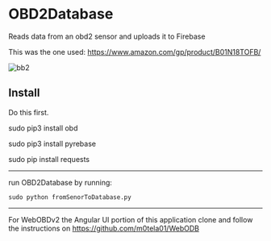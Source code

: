 # OBD2Database
Reads data from an obd2 sensor and uploads it to Firebase

This was the one used: https://www.amazon.com/gp/product/B01N18TOFB/


![bb2](https://user-images.githubusercontent.com/43968309/56969953-284b3680-6b34-11e9-94ea-b77604bec4e1.png)


## Install
Do this first. 

sudo pip3 install obd

sudo pip3 install pyrebase

sudo pip install requests



_____________________________________________________________________________________________

run OBD2Database by running:

```
sudo python fromSenorToDatabase.py
```

_____________________________________________________________________________________________


For WebOBDv2 the Angular UI portion of this application clone and follow the instructions on https://github.com/m0tela01/WebODB
